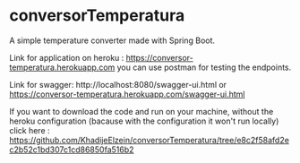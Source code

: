 # conversorTemperatura
A simple temperature converter made with Spring Boot.

Link for application on heroku : https://conversor-temperatura.herokuapp.com
you can use postman for testing the endpoints.

Link for swagger: http://localhost:8080/swagger-ui.html or https://conversor-temperatura.herokuapp.com/swagger-ui.html

If you want to download the code and run on your machine, without the heroku configuration (bacause with the configuration it won't run locally) click here : https://github.com/KhadijeElzein/conversorTemperatura/tree/e8c2f58afd2ec2b52c1bd307c1cd86850fa516b2
